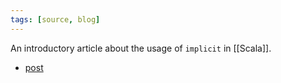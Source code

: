 ```yaml
---
tags: [source, blog]
---
```


An introductory article about the usage of `implicit` in [[Scala]].

- [post](https://ayushm4489.medium.com/journey-of-implicits-in-scala-737a8db2f490)